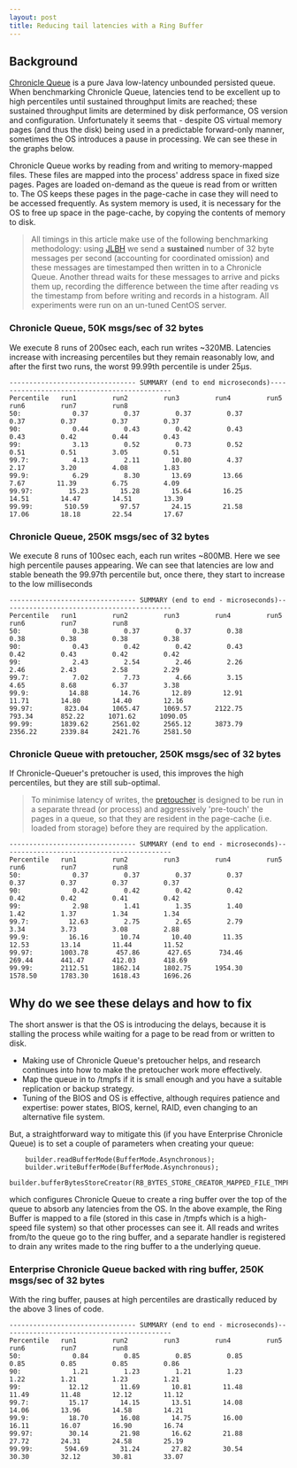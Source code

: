 ```yaml
---
layout: post
title: Reducing tail latencies with a Ring Buffer
---
```


## Background
[Chronicle Queue](https://github.com/OpenHFT/Chronicle-Queue/) is a pure Java low-latency unbounded persisted queue.
When benchmarking Chronicle Queue, latencies tend to be excellent up to high percentiles until sustained throughput limits are reached; these sustained throughput limits are determined by disk performance, OS version and configuration. Unfortunately it seems that - despite OS virtual memory pages (and thus the disk) being used in a predictable forward-only manner, sometimes the OS introduces a pause in processing. We can see these in the graphs below.

Chronicle Queue works by reading from and writing to memory-mapped files. These files are mapped into the process' address space in fixed size pages. Pages are loaded on-demand as the queue is read from or written to. The OS keeps these pages in the page-cache in case they will need to be accessed frequently. As system memory is used, it is necessary for the OS to free up space in the page-cache, by copying the contents of memory to disk.

> All timings in this article make use of the following benchmarking methodology: using [JLBH](https://github.com/OpenHFT/Chronicle-Core/#jlbh) we send a **sustained** number of 32 byte messages per second (accounting for coordinated omission) and these messages are timestamped then written in to a Chronicle Queue. Another thread waits for these messages to arrive and picks them up, recording the difference between the time after reading vs the timestamp from before writing and records in a histogram. All experiments were run on an un-tuned CentOS server.

### Chronicle Queue, 50K msgs/sec of 32 bytes
We execute 8 runs of 200sec each, each run writes ~320MB. Latencies increase with increasing percentiles but they remain reasonably low, and after the first two runs, the worst 99.99th percentile is under 25μs.
```
-------------------------------- SUMMARY (end to end microseconds)---------------------------------------------
Percentile   run1         run2         run3         run4         run5         run6         run7         run8      
50:             0.37         0.37         0.37         0.37         0.37         0.37         0.37         0.37 
90:             0.44         0.43         0.42         0.43         0.43         0.42         0.44         0.43
99:             3.13         0.52         0.73         0.52         0.51         0.51         3.05         0.51
99.7:           4.13         2.11        10.80         4.37         2.17         3.20         4.08         1.83
99.9:           6.29         8.30        13.69        13.66         7.67        11.39         6.75         4.09
99.97:         15.23        15.28        15.64        16.25        14.51        14.47        14.51        13.39
99.99:        510.59        97.57        24.15        21.58        17.06        18.18        22.54        17.67
```

### Chronicle Queue, 250K msgs/sec of 32 bytes
We execute 8 runs of 100sec each, each run writes ~800MB.  Here we see high percentile pauses appearing. We can see that latencies are low and stable beneath the 99.97th percentile but, once there, they
start to increase to the low milliseconds
```
-------------------------------- SUMMARY (end to end - microseconds)-------------------------------------------
Percentile   run1         run2         run3         run4         run5         run6         run7         run8     
50:             0.38         0.37         0.37         0.38         0.38         0.38         0.38         0.38 
90:             0.43         0.42         0.42         0.43         0.42         0.43         0.42         0.42
99:             2.43         2.54         2.46         2.26         2.46         2.43         2.58         2.29
99.7:           7.02         7.73         4.66         3.15         4.65         8.68         6.37         3.38
99.9:          14.88        14.76        12.89        12.91        11.71        14.80        14.40        12.16
99.97:        823.04      1065.47      1069.57      2122.75       793.34       852.22      1071.62      1090.05
99.99:       1839.62      2561.02      2565.12      3873.79      2356.22      2339.84      2421.76      2581.50
```

### Chronicle Queue with pretoucher, 250K msgs/sec of 32 bytes
If Chronicle-Queuer's pretoucher is used, this improves the high percentiles, but they are still sub-optimal.

> To minimise latency of writes, the [pretoucher](https://github.com/OpenHFT/Chronicle-Queue/blob/9a56a86bf7f489d838d030a6486570cfb1b5cb15/src/main/java/net/openhft/chronicle/queue/impl/single/Pretoucher.java) is designed to be run in a separate thread (or process) and aggressively 'pre-touch' the pages in a queue, so that they are resident in the page-cache (i.e. loaded from storage) before they are required by the application.

```
-------------------------------- SUMMARY (end to end - microseconds)-------------------------------------------
Percentile   run1         run2         run3         run4         run5         run6         run7         run8    
50:             0.37         0.37         0.37         0.37         0.37         0.37         0.37         0.37 
90:             0.42         0.42         0.42         0.42         0.42         0.42         0.41         0.42
99:             2.98         1.41         1.35         1.40         1.42         1.37         1.34         1.34
99.7:          12.63         2.75         2.65         2.79         3.34         3.73         3.08         2.88
99.9:          16.16        10.74        10.40        11.35        12.53        13.14        11.44        11.52
99.97:       1003.78       457.86       427.65       734.46       269.44       441.47       412.03       418.69
99.99:       2112.51      1862.14      1802.75      1954.30      1578.50      1783.30      1618.43      1696.26
```

## Why do we see these delays and how to fix

The short answer is that the OS is introducing the delays, because it is stalling the process while waiting for a page to be read from or written to disk.
* Making use of Chronicle Queue's pretoucher helps, and research continues into how to make the pretoucher work more effectively.
* Map the queue in to /tmpfs if it is small enough and you have a suitable replication or backup strategy.
* Tuning of the BIOS and OS is effective, although requires patience and expertise: power states, BIOS, kernel, RAID, even changing to an alternative file system.

But, a straightforward way to mitigate this (if you have Enterprise Chronicle Queue) is to set a couple of parameters when creating your queue:

```
    builder.readBufferMode(BufferMode.Asynchronous);
    builder.writeBufferMode(BufferMode.Asynchronous);
    builder.bufferBytesStoreCreator(RB_BYTES_STORE_CREATOR_MAPPED_FILE_TMPFS);
```

which configures Chronicle Queue to create a ring buffer over the top of the queue to absorb any latencies from the OS. In the above example,
the Ring Buffer is mapped to a file (stored in this case in /tmpfs which is a high-speed file system) so that other processes can see it. All reads and writes from/to the queue
go to the ring buffer, and a separate handler is registered to drain any writes made to the ring buffer to a the underlying queue.

### Enterprise Chronicle Queue backed with ring buffer, 250K msgs/sec of 32 bytes
With the ring buffer, pauses at high percentiles are drastically reduced by the above 3 lines of code.
```
-------------------------------- SUMMARY (end to end - microseconds)-------------------------------------------
Percentile   run1         run2         run3         run4         run5         run6         run7         run8   
50:             0.84         0.85         0.85         0.85         0.85         0.85         0.85         0.86
90:             1.21         1.23         1.21         1.23         1.22         1.21         1.23         1.21
99:            12.12        11.69        10.81        11.48        11.49        11.48        12.12        11.12
99.7:          15.17        14.15        13.51        14.08        14.06        13.96        14.58        14.21
99.9:          18.70        16.08        14.75        16.00        16.11        16.07        16.90        16.74
99.97:         30.14        21.98        16.62        21.88        27.72        24.31        24.58        25.19
99.99:        594.69        31.24        27.82        30.54        30.30        32.12        30.81        33.07
```
